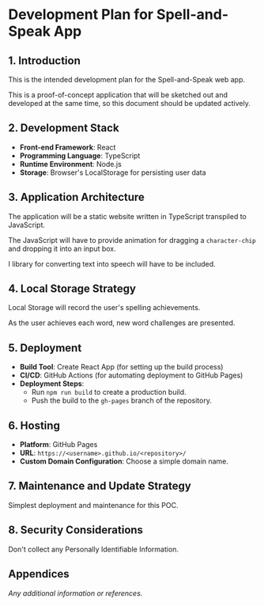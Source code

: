 # Development Plan for Spell-and-Speak App

## 1. Introduction

This is the intended development plan for the Spell-and-Speak web app.

This is a proof-of-concept application that will be sketched out and developed at the same time, so this document should be updated actively.

## 2. Development Stack
- **Front-end Framework**: React
- **Programming Language**: TypeScript
- **Runtime Environment**: Node.js
- **Storage**: Browser's LocalStorage for persisting user data

## 3. Application Architecture
The application will be a static website written in TypeScript transpiled to JavaScript.

The JavaScript will have to provide animation for dragging a `character-chip` and dropping it into an input box.

I library for converting text into speech will have to be included.

## 4. Local Storage Strategy
Local Storage will record the user's spelling achievements. 

As the user achieves each word, new word challenges are presented.

## 5. Deployment
- **Build Tool**: Create React App (for setting up the build process)
- **CI/CD**: GitHub Actions (for automating deployment to GitHub Pages)
- **Deployment Steps**: 
  - Run `npm run build` to create a production build.
  - Push the build to the `gh-pages` branch of the repository.

## 6. Hosting
- **Platform**: GitHub Pages
- **URL**: `https://<username>.github.io/<repository>/`
- **Custom Domain Configuration**: Choose a simple domain name.

## 7. Maintenance and Update Strategy
Simplest deployment and maintenance for this POC.

## 8. Security Considerations
Don't collect any Personally Identifiable Information.

## Appendices
_Any additional information or references._